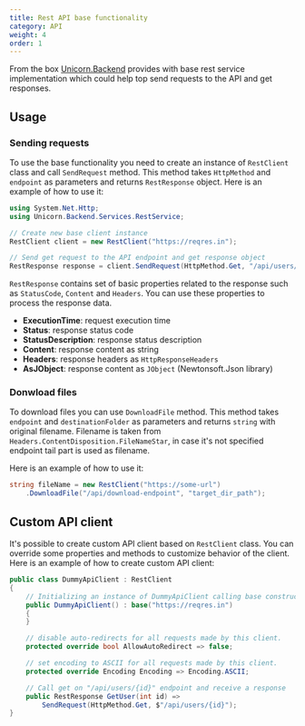 ```yaml
---
title: Rest API base functionality
category: API
weight: 4
order: 1
---
```

From the box [Unicorn.Backend](https://www.nuget.org/packages/Unicorn.Backend) provides with base rest service implementation which could help top send requests to the API and get responses. 

## Usage

### Sending requests
To use the base functionality you need to create an instance of `RestClient` class and call `SendRequest` method. This method takes `HttpMethod` and `endpoint` as parameters and returns `RestResponse` object. 
Here is an example of how to use it:

```csharp
using System.Net.Http;
using Unicorn.Backend.Services.RestService;

// Create new base client instance
RestClient client = new RestClient("https://reqres.in");

// Send get request to the API endpoint and get response object
RestResponse response = client.SendRequest(HttpMethod.Get, "/api/users/1");
```

`RestResponse` contains set of basic properties related to the response such as `StatusCode`, `Content` and `Headers`. You can use these properties to process the response data.
 - **ExecutionTime**: request execution time
 - **Status**: response status code
 - **StatusDescription**: response status description
 - **Content**: response content as string
 - **Headers**: response headers as `HttpResponseHeaders`
 - **AsJObject**: response content as `JObject` (Newtonsoft.Json library)


### Donwload files
To download files you can use `DownloadFile` method. This method takes `endpoint` and `destinationFolder` as parameters and returns `string` with original filename. Filename is taken from `Headers.ContentDisposition.FileNameStar`, in case it's not specified endpoint tail part is used as filename.

Here is an example of how to use it:

```csharp
string fileName = new RestClient("https://some-url")
    .DownloadFile("/api/download-endpoint", "target_dir_path");
```


## Custom API client
It's possible to create custom API client based on `RestClient` class. You can override some properties and methods to customize behavior of the client. Here is an example of how to create custom API client:

```csharp
public class DummyApiClient : RestClient
{
    // Initializing an instance of DummyApiClient calling base constructor with api base url.
    public DummyApiClient() : base("https://reqres.in")
    {
    }

    // disable auto-redirects for all requests made by this client.
    protected override bool AllowAutoRedirect => false;

    // set encoding to ASCII for all requests made by this client.
    protected override Encoding Encoding => Encoding.ASCII;

    // Call get on "/api/users/{id}" endpoint and receive a response
    public RestResponse GetUser(int id) =>
        SendRequest(HttpMethod.Get, $"/api/users/{id}");
}
```